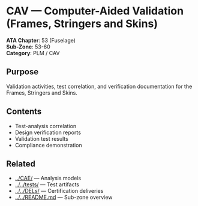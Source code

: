 # CAV — Computer-Aided Validation (Frames, Stringers and Skins)

**ATA Chapter**: 53 (Fuselage)  
**Sub-Zone**: 53-60  
**Category**: PLM / CAV

## Purpose

Validation activities, test correlation, and verification documentation for the Frames, Stringers and Skins.

## Contents

- Test-analysis correlation
- Design verification reports
- Validation test results
- Compliance demonstration

## Related

- [../CAE/](../CAE/) — Analysis models
- [../../tests/](../../tests/) — Test artifacts
- [../../DELs/](../../DELs/) — Certification deliveries
- [../../README.md](../../README.md) — Sub-zone overview
